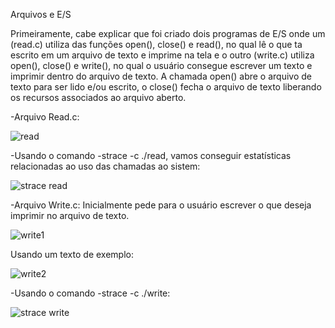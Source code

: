 
Arquivos e E/S



 Primeiramente, cabe explicar que foi criado dois programas de E/S onde um (read.c) utiliza das funções open(), close() e read(), no qual lê o que ta escrito em um arquivo de texto e imprime na tela e o outro (write.c) 
utiliza open(), close() e write(), no qual o usuário consegue escrever um texto e imprimir dentro do arquivo de texto. A chamada open() abre o arquivo de texto para ser lido e/ou escrito, o close() fecha o arquivo de texto
liberando os recursos associados ao arquivo aberto.

        
-Arquivo Read.c:

![read](https://github.com/user-attachments/assets/732edeac-cf66-443d-9775-a7f31a9c83ee)
 

-Usando o comando -strace -c ./read, vamos conseguir estatísticas relacionadas ao uso das chamadas ao sistem:

 ![strace read](https://github.com/user-attachments/assets/f5e4214f-0cd0-4b2f-b228-f4f0a0c37af1)


 -Arquivo Write.c: Inicialmente pede para o usuário escrever o que deseja imprimir no arquivo de texto.
 
 ![write1](https://github.com/user-attachments/assets/b12ed9d1-8cd5-47f0-adbf-555f0f6b16ec)


  Usando um texto de exemplo:
  
 ![write2](https://github.com/user-attachments/assets/0422deb9-7f7e-48a2-9c78-3ea60a74c904)


-Usando o comando -strace -c ./write:

 ![strace write](https://github.com/user-attachments/assets/d4ea01d3-0dd5-4bad-aca0-aeb5744b0254)





 

 

   
    


